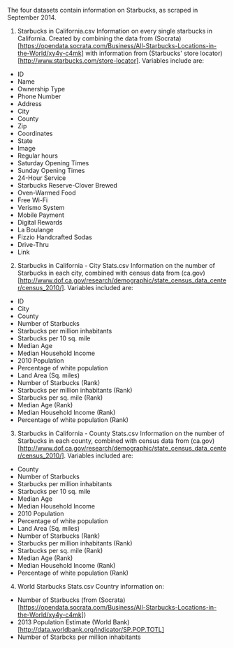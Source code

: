The four datasets contain information on Starbucks, as scraped in September 2014.

1. Starbucks in California.csv
Information on every single starbucks in California. Created by combining the data from (Socrata)[https://opendata.socrata.com/Business/All-Starbucks-Locations-in-the-World/xy4y-c4mk] with information from (Starbucks' store locator)[http://www.starbucks.com/store-locator].
Variables include are:
  - ID
  - Name
  - Ownership Type
  - Phone Number	
  - Address	
  - City	
  - County	
  - Zip	
  - Coordinates	
  - State	
  - Image	
  - Regular hours	
  - Saturday Opening Times	
  - Sunday Opening Times	
  - 24-Hour Service	
  - Starbucks Reserve-Clover Brewed	
  - Oven-Warmed Food	
  - Free Wi-Fi	
  - Verismo System	
  - Mobile Payment	
  - Digital Rewards	
  - La Boulange	
  - Fizzio Handcrafted Sodas	
  - Drive-Thru	
  - Link
  
  2. Starbucks in California - City Stats.csv
  Information on the number of Starbucks in each city, combined with census data from (ca.gov)[http://www.dof.ca.gov/research/demographic/state_census_data_center/census_2010/].
  Variables included are:
  - ID
  - City
  - County	
  - Number of Starbucks	
  - Starbucks per million inhabitants	
  - Starbucks per 10 sq. mile	
  - Median Age	
  - Median Household Income	
  - 2010 Population	
  - Percentage of white population	
  - Land Area (Sq. miles)	
  - Number of Starbucks (Rank)	
  - Starbucks per million inhabitants (Rank)	
  - Starbucks per sq. mile (Rank)	
  - Median Age (Rank)
  - Median Household Income (Rank)	
  - Percentage of white population (Rank)
  
  3. Starbucks in California - County Stats.csv
  Information on the number of Starbucks in each county, combined with census data from (ca.gov)[http://www.dof.ca.gov/research/demographic/state_census_data_center/census_2010/].
  Variables included are:
  - County	
  - Number of Starbucks	
  - Starbucks per million inhabitants	
  - Starbucks per 10 sq. mile	
  - Median Age	
  - Median Household Income	
  - 2010 Population	
  - Percentage of white population	
  - Land Area (Sq. miles)	
  - Number of Starbucks (Rank)	
  - Starbucks per million inhabitants (Rank)	
  - Starbucks per sq. mile (Rank)	
  - Median Age (Rank)
  - Median Household Income (Rank)	
  - Percentage of white population (Rank)
  
  4. World Starbucks Stats.csv
  Country information on:
   - Number of Starbucks (from (Socrata)[https://opendata.socrata.com/Business/All-Starbucks-Locations-in-the-World/xy4y-c4mk])
   - 2013 Population Estimate (World Bank)[http://data.worldbank.org/indicator/SP.POP.TOTL]
   - Number of Starbcks per million inhabitants
